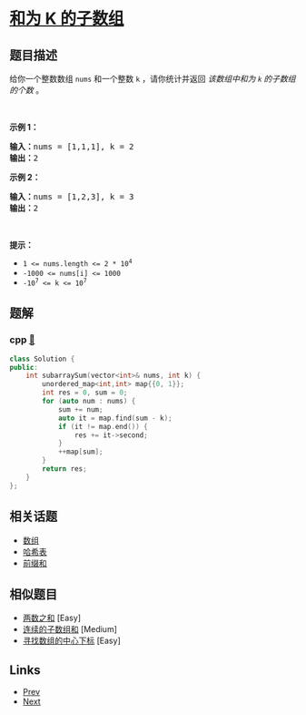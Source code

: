 
# [和为 K 的子数组](https://leetcode-cn.com/problems/subarray-sum-equals-k)

## 题目描述

<p>给你一个整数数组 <code>nums</code> 和一个整数&nbsp;<code>k</code> ，请你统计并返回 <em>该数组中和为&nbsp;<code>k</code><strong>&nbsp;</strong>的子数组的个数&nbsp;</em>。</p>

<p>&nbsp;</p>

<p><strong>示例 1：</strong></p>

<pre>
<strong>输入：</strong>nums = [1,1,1], k = 2
<strong>输出：</strong>2
</pre>

<p><strong>示例 2：</strong></p>

<pre>
<strong>输入：</strong>nums = [1,2,3], k = 3
<strong>输出：</strong>2
</pre>

<p>&nbsp;</p>

<p><strong>提示：</strong></p>

<ul>
	<li><code>1 &lt;= nums.length &lt;= 2 * 10<sup>4</sup></code></li>
	<li><code>-1000 &lt;= nums[i] &lt;= 1000</code></li>
	<li><code>-10<sup>7</sup> &lt;= k &lt;= 10<sup>7</sup></code></li>
</ul>


## 题解

### cpp [🔗](subarray-sum-equals-k.cpp) 
```cpp
class Solution {
public:
    int subarraySum(vector<int>& nums, int k) {
        unordered_map<int,int> map{{0, 1}};
        int res = 0, sum = 0;
        for (auto num : nums) {
            sum += num;
            auto it = map.find(sum - k);
            if (it != map.end()) {
                res += it->second;
            }
            ++map[sum];
        }
        return res;   
    }
};
```


## 相关话题

- [数组](https://leetcode-cn.com/tag/array) 
- [哈希表](https://leetcode-cn.com/tag/hash-table) 
- [前缀和](https://leetcode-cn.com/tag/prefix-sum) 


## 相似题目

- [两数之和](../two-sum/README.md)  [Easy] 
- [连续的子数组和](../continuous-subarray-sum/README.md)  [Medium] 
- [寻找数组的中心下标](../find-pivot-index/README.md)  [Easy] 


## Links

- [Prev](../reverse-words-in-a-string-iii/README.md) 
- [Next](../distribute-candies/README.md) 

